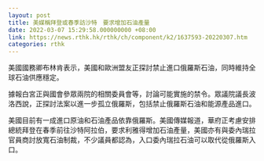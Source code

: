 ```yaml
---
layout: post
title: 美媒稱拜登或春季訪沙特　要求增加石油產量
date: 2022-03-07 15:29:58.000000000 +08:00
link: https://news.rthk.hk/rthk/ch/component/k2/1637593-20220307.htm
categories: rthk
---
```


美國國務卿布林肯表示，美國和歐洲盟友正探討禁止進口俄羅斯石油，同時維持全球石油供應穩定。

據報白宮正與國會參眾兩院的相關委員會等，討論可能實施的禁令。眾議院議長波洛西說，正探討法案以進一步孤立俄羅斯，包括禁止俄羅斯石油和能源產品進口。

美國目前有一成進口原油和石油產品依靠俄羅斯。美國傳媒報道，華府正考慮安排總統拜登在春季前往沙特阿拉伯，要求利雅得增加石油產量，美國亦有與委內瑞拉官員商討放寬石油制裁，不少議員都認為，入口委內瑞拉石油可以取代從俄羅斯入口。
